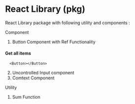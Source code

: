 # React Library (pkg)
React Library package with following utility and components :





Component
1. Button Component with Ref Functionality

#### Get all items

```http
  <Button></Button>
```


2. Uncontrolled Input component
3. Comtext Component


Utility
1. Sum Function

